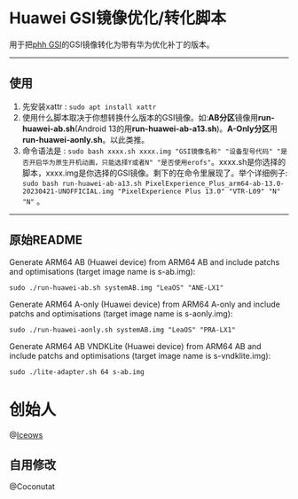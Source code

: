 # Huawei GSI镜像优化/转化脚本  
用于把[phh GSI](https://github.com/phhusson/treble_experimentations/wiki/Generic-System-Image-%28GSI%29-list)的GSI镜像转化为带有华为优化补丁的版本。  
***
## 使用  

1. 先安装xattr : `sudo apt install xattr`
2. 使用什么脚本取决于你想转换什么版本的GSI镜像。如:**AB分区**镜像用**run-huawei-ab.sh**(Android 13的用**run-huawei-ab-a13.sh**)。**A-Only分区**用**run-huawei-aonly.sh**。以此类推。
3. 命令语法是 : `sudo bash xxxx.sh xxxx.img "GSI镜像名称" "设备型号代码" "是否开启华为原生开机动画，只能选择Y或者N" "是否使用erofs"`。xxxx.sh是你选择的脚本，xxxx.img是你选择的GSI镜像。剩下的在命令里展现了。举个详细例子: `sudo bash run-huawei-ab-a13.sh PixelExperience_Plus_arm64-ab-13.0-20230421-UNOFFICIAL.img "PixelExperience Plus 13.0" "VTR-L09" "N" "N"` 。

   
***
## 原始README
Generate ARM64 AB (Huawei device) from ARM64 AB and include patchs and optimisations (target image name is s-ab.img):

    sudo ./run-huawei-ab.sh systemAB.img "LeaOS" "ANE-LX1"

Generate ARM64 A-only (Huawei device) from ARM64 A-only and include patchs and optimisations (target image name is s-aonly.img):

    sudo ./run-huawei-aonly.sh systemAB.img "LeaOS" "PRA-LX1"

Generate ARM64 AB VNDKLite (Huawei device) from ARM64 AB and include patchs and optimisations (target image name is s-vndklite.img):

    sudo ./lite-adapter.sh 64 s-ab.img 

# 创始人
@[Iceows](https://github.com/Iceows)

## 自用修改
@Coconutat